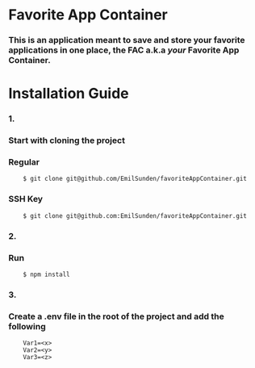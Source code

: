 # Favorite App Container

### This is an application meant to save and store your favorite applications in one place, the FAC a.k.a _your_ Favorite App Container.

# Installation Guide
### 1. 
<h3>Start with cloning the project</h3>

### Regular
````
    $ git clone git@github.com/EmilSunden/favoriteAppContainer.git
````

### SSH Key
````
    $ git clone git@github.com:EmilSunden/favoriteAppContainer.git
````

### 2.
<h3>Run</h3>

````
    $ npm install
````

### 3.
<h3>Create a .env file in the root of the project and add the following</h3>

````
    Var1=<x>
    Var2=<y>
    Var3=<z>
````

